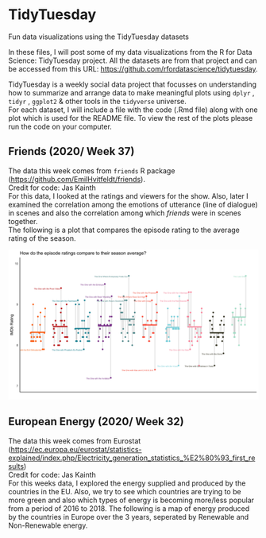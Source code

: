 # TidyTuesday
Fun data visualizations using the TidyTuesday datasets 

In these files, I will post some of my data visualizations from the R for Data Science: TidyTuesday project.
All the datasets are from that project and can be accessed from this URL: https://github.com/rfordatascience/tidytuesday.  

TidyTuesday is a weekly social data project that focusses on understanding how to summarize and arrange data to make meaningful plots using  ````dplyr```` , ````tidyr```` , ````ggplot2```` & other tools in the ````tidyverse```` universe.  
For each dataset, I will include a file with the code (.Rmd file) along with one plot which is used for the README file. To view the rest of the plots please run the code on your computer. 

## Friends (2020/ Week 37)
The data this week comes from ```friends``` R package (https://github.com/EmilHvitfeldt/friends).  
Credit for code: Jas Kainth  
For this data, I looked at the ratings and viewers for the show. Also, later I examined the correlation among the emotions of utterance (line of dialogue) in scenes and also the correlation among which *friends* were in scenes together.  
The following is a plot that compares the episode rating to the average rating of the season.  


![Friends Plot](https://github.com/JasKainth/TidyTuesday/blob/master/Friends/friends_avg_ratings.jpg)


## European Energy (2020/ Week 32)  
The data this week comes from Eurostat (https://ec.europa.eu/eurostat/statistics-explained/index.php/Electricity_generation_statistics_%E2%80%93_first_results)  
Credit for code: Jas Kainth  
For this weeks data, I explored the energy supplied and produced by the countries in the EU. Also, we try to see which countries are trying to be more green and also which types of energy is becoming more/less popular from a period of 2016 to 2018. 
The following is a map of energy produced by the countries in Europe over the 3 years, seperated by Renewable and Non-Renewable energy.
